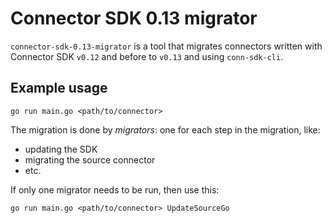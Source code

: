 # Connector SDK 0.13 migrator

`connector-sdk-0.13-migrator` is a tool that migrates connectors written with
Connector SDK `v0.12` and before to `v0.13` and using `conn-sdk-cli`.

## Example usage

```shell
go run main.go <path/to/connector>
```

The migration is done by _migrators_: one for each step in the migration, like:

- updating the SDK
- migrating the source connector
- etc.

If only one migrator needs to be run, then use this:

```shell
go run main.go <path/to/connector> UpdateSourceGo
```
